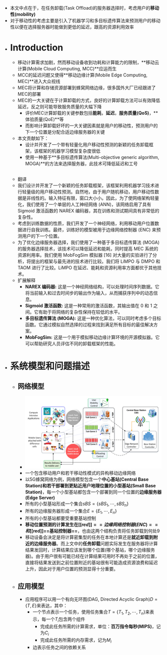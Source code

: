 - 本文中点在于，在任务卸载(Task Offload)的服务器选择时，考虑用户的**移动性(mobility)**
- 对于移动性的考虑主要是引入了机器学习和多目标遗传算法来预测用户的移动性以便在选择服务器时能做到更低的延迟，跟高的资源利用效率
- # Introduction
	- 移动计算需求加剧，然而移动设备收到功耗和计算能力的限制，**移动云计算(Mobile Cloud Computing, MCC)**应运而生
	- MCC的延迟问题又使得**移动边缘计算(Mobile Edge Computing, MEC)**进入大众视线
	- MEC将计算和存储资源部署到蜂窝网络边缘，很多国外大厂已经跟进了MEC的部署
	- MEC的一大关键在于计算卸载的方式，良好的计算卸载方法可以有效降低延迟，反之则可能导致服务质量的大幅下降
		- 评价MEC计算卸载的关键参数包括**能耗**，**延迟**，**服务质量(QoS)**，**体验质量(QoE)**等
		- 而影响计算卸载好坏的一大关键因素就是用户的移动性，预测用户的下一个位置是分配合适边缘服务器的关键
	- 本文贡献如下：
		- 设计并开发了一个带有轻量化用户移动性预测的新颖的任务卸载框架，该框架的机器学习模型复杂度很低
		- 使用一种基于**多目标遗传算法(Multi-objective generic algorithm, MOGA)**的方法来选择服务器，此技术可降低延迟和工号
	- ## 
	  翻译
	- 我们设计并开发了一个新颖的任务卸载框架，该框架利用机器学习技术进行轻量级的用户移动性预测。自然地，由于用户随机移动，用户移动性数据是非线性的。输入特征有限，窗口大小小。因此，为了使网络架构轻量化，我们使用了一个单层的人工神经网络 (ANN)，该网络启用了具有 Sigmoid 激活函数的 NAREX 编码器，其在训练和测试期间具有非常低的复杂性。
	- 考虑到训练数据的性质，我们开发了一个神经网络，利用移动用户位置数据进行自我训练。最终，训练好的模型被用于边缘网络控制器 (ENC) 来预测用户的下一个位置。
	- 为了优化边缘服务器选择，我们使用了一种基于多目标遗传算法 (MOGA) 的服务器选择技术，该技术可以降低延迟和能耗，同时提高 MEC 系统的资源利用率。我们使用 MobFogSim 模拟器 [16] 对大量的实验进行了分析，将提出的框架与最先进的技术进行比较。我们将 LiMPO 与 DMPO 和 TAOM 进行了比较。LiMPO 在延迟、能耗和资源利用率方面都优于其他技术。
	- 扩展解释
		- **NAREX 编码器:** 这是一个神经网络结构，可以处理时间序列数据。它将当前输入和过去时间步的输出作为输入，从而捕获序列中的动态信息。
		- **Sigmoid 激活函数:** 这是一种常用的激活函数，其输出值在 0 和 1 之间。它有助于将网络的复杂性保持在较低的水平。
		- **多目标遗传算法 (MOGA):** 这是一种优化算法，可以同时考虑多个目标函数。它通过模拟自然选择的过程来找到满足所有目标的最佳解决方案。
		- **MobFogSim:** 这是一个用于模拟移动边缘计算环境的开源模拟器。它可以帮助研究人员评估不同的卸载框架的性能。
- # 系统模型和问题描述
	- ## 网络模型
		- ![image.png](../assets/image_1702552777972_0.png)
		- 一个包含移动用户和若干移动性模式的异构移动边缘网络
		- 以5G蜂窝网络为例，网络模型包含一个**中心基站(Central Base Station)**和若干部署到更贴近用户地理位置的**小型基站(Small Base Station)**，每一个小型基站都包含一个部署到同一个位置的**边缘服务器(Edge Server)**
		- 所有的小型基站形成一个集合$sBS = \{sBS_1,\cdots, sBS_n\}$
		- 所有的边缘服务器形成一个集合$E=\{E_1,\cdots,E_n\}$
		- 所有的小型基站都要受重要基站控制
		- **移动位置预测的计算发生在[[$red]]==边缘网络控制器(ENC)==和[[$red]]==基站控制器==**，也由这两个结构负责将任务卸载到何处9
		- 移动设备会决定是将计算密集型的任务在本地计算还是**就近卸载到附近的边缘服务器**。而上文中的**任务卸载**问题实际发生在服务器将计算结果发回时，计算结果应该发到哪个位置(哪个基站，哪个边缘服务器)。由于用户很有可能已经在计算结果可用时不再处于之前的位置，直接将结果发送到之前位置附近的基站很有可能造成资源浪费和延迟上升，因此对于用户位置的预测显得十分重要。
	- ## 应用模型
		- 应用程序可以用一个有向无环图(DAG, Directed Acyclic Graph)$D = \{T,E\}$来表达，其中：
			- 一个节点表示一个任务，使用任务集合$T=\{T_1,T_2,\cdots, T_n\}$来表示，每一个$T_i$包含两个组件
				- 完成此任务所需的计算需求，单位：**百万指令每秒(MIPS)**，记为$C_i$
				- 完成此任务所需的内存需求，记为$M_i$
			- 边表示任务之间的依赖关系